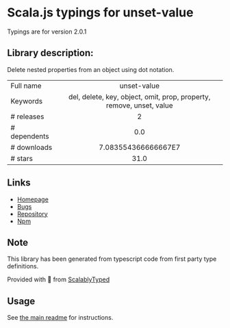 
# Scala.js typings for unset-value

Typings are for version 2.0.1

## Library description:
Delete nested properties from an object using dot notation.

|                    |                 |
| ------------------ | :-------------: |
| Full name          | unset-value |
| Keywords           | del, delete, key, object, omit, prop, property, remove, unset, value |
| # releases         | 2 |
| # dependents       | 0.0 |
| # downloads        | 7.083554366666667E7 |
| # stars            | 31.0 |

## Links
- [Homepage](https://github.com/jonschlinkert/unset-value)
- [Bugs](https://github.com/jonschlinkert/unset-value/issues)
- [Repository](https://github.com/jonschlinkert/unset-value)
- [Npm](https://www.npmjs.com/package/unset-value)
    


## Note
This library has been generated from typescript code from first party type definitions.

Provided with :purple_heart: from [ScalablyTyped](https://github.com/oyvindberg/ScalablyTyped)

## Usage
See [the main readme](../../readme.md) for instructions.


